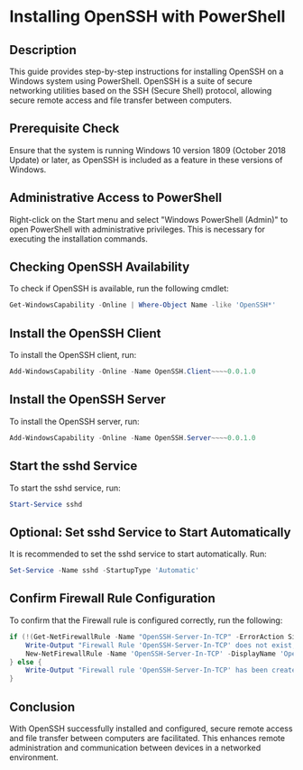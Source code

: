 # Installing OpenSSH with PowerShell

## Description

This guide provides step-by-step instructions for installing OpenSSH on a Windows system using PowerShell. OpenSSH is a suite of secure networking utilities based on the SSH (Secure Shell) protocol, allowing secure remote access and file transfer between computers.

## Prerequisite Check

Ensure that the system is running Windows 10 version 1809 (October 2018 Update) or later, as OpenSSH is included as a feature in these versions of Windows.

## Administrative Access to PowerShell

Right-click on the Start menu and select "Windows PowerShell (Admin)" to open PowerShell with administrative privileges. This is necessary for executing the installation commands.

## Checking OpenSSH Availability

To check if OpenSSH is available, run the following cmdlet:

```powershell
Get-WindowsCapability -Online | Where-Object Name -like 'OpenSSH*'
```

## Install the OpenSSH Client

To install the OpenSSH client, run:

```powershell
Add-WindowsCapability -Online -Name OpenSSH.Client~~~~0.0.1.0
```

## Install the OpenSSH Server

To install the OpenSSH server, run:

```powershell
Add-WindowsCapability -Online -Name OpenSSH.Server~~~~0.0.1.0
```

## Start the sshd Service

To start the sshd service, run:

```powershell
Start-Service sshd
```

## Optional: Set sshd Service to Start Automatically

It is recommended to set the sshd service to start automatically. Run:

```powershell
Set-Service -Name sshd -StartupType 'Automatic'
```

## Confirm Firewall Rule Configuration

To confirm that the Firewall rule is configured correctly, run the following:

```powershell
if (!(Get-NetFirewallRule -Name "OpenSSH-Server-In-TCP" -ErrorAction SilentlyContinue | Select-Object Name, Enabled)) { 
    Write-Output "Firewall Rule 'OpenSSH-Server-In-TCP' does not exist, creating it..." 
    New-NetFirewallRule -Name 'OpenSSH-Server-In-TCP' -DisplayName 'OpenSSH Server (sshd)' -Enabled True -Direction Inbound -Protocol TCP -Action Allow -LocalPort 22 
} else { 
    Write-Output "Firewall rule 'OpenSSH-Server-In-TCP' has been created and exists." 
}
```

## Conclusion

With OpenSSH successfully installed and configured, secure remote access and file transfer between computers are facilitated. This enhances remote administration and communication between devices in a networked environment.
